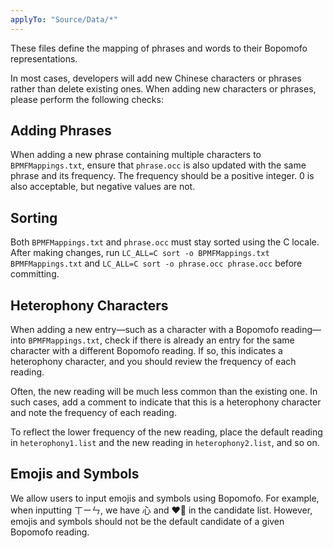 ```yaml
---
applyTo: "Source/Data/*"
---
```


These files define the mapping of phrases and words to their Bopomofo representations.

In most cases, developers will add new Chinese characters or phrases rather than delete existing ones. When adding new characters or phrases, please perform the following checks:

## Adding Phrases 

When adding a new phrase containing multiple characters to `BPMFMappings.txt`, ensure that `phrase.occ` is also updated with the same phrase and its frequency. The frequency should be a positive integer. 0 is also acceptable, but negative values are not.

## Sorting

Both `BPMFMappings.txt` and `phrase.occ` must stay sorted using the C locale. After making changes, run `LC_ALL=C sort -o BPMFMappings.txt BPMFMappings.txt` and `LC_ALL=C sort -o phrase.occ phrase.occ` before committing.

## Heterophony Characters

When adding a new entry—such as a character with a Bopomofo reading—into `BPMFMappings.txt`, check if there is already an entry for the same character with a different Bopomofo reading. If so, this indicates a heterophony character, and you should review the frequency of each reading.

Often, the new reading will be much less common than the existing one. In such cases, add a comment to indicate that this is a heterophony character and note the frequency of each reading.

To reflect the lower frequency of the new reading, place the default reading in `heterophony1.list` and the new reading in `heterophony2.list`, and so on.

## Emojis and Symbols

We allow users to input emojis and symbols using Bopomofo. For example, when inputting ㄒㄧㄣ, we have 心 and ❤️‍🔥 in the candidate list. However, emojis and symbols should not be the default candidate of a given Bopomofo reading.
